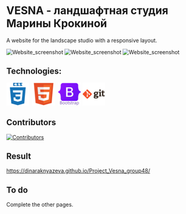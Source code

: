 # VESNA - ландшафтная студия Марины Крокиной <br/>

A website for the landscape studio with a responsive layout. <br/>

<img width="700" alt="Website_screenshot" src="assets/images/screenshot_for_readme1.png">
<img width="700" alt="Website_screenshot" src="assets/images/screenshot_for_readme2.png">
<img width="700" alt="Website_screenshot" src="assets/images/screenshot_for_readme3.png">

## Technologies:
<div>
  <img src="https://github.com/devicons/devicon/blob/master/icons/css3/css3-plain-wordmark.svg"  title="CSS3" alt="CSS" width="60" height="60"/>&nbsp;
  <img src="https://github.com/devicons/devicon/blob/master/icons/html5/html5-original.svg" title="HTML5" alt="HTML" width="60" height="60"/>&nbsp;
  <img src="https://github.com/devicons/devicon/blob/master/icons/bootstrap/bootstrap-original-wordmark.svg" title="Bootstrap" **alt="Bootstrap" width="60" height="60"/>
  <img src="https://github.com/devicons/devicon/blob/master/icons/git/git-original-wordmark.svg" title="Git" **alt="Git" width="60" height="60"/>
</div>

## Contributors
[![Contributors](https://contrib.rocks/image?repo=dinaraknyazeva/Project_Vesna_group48)](https://github.com/dinaraknyazeva/Project_Vesna_group48/graphs/contributors)

## Result
https://dinaraknyazeva.github.io/Project_Vesna_group48/

## To do
 Complete the other pages. <br/>
